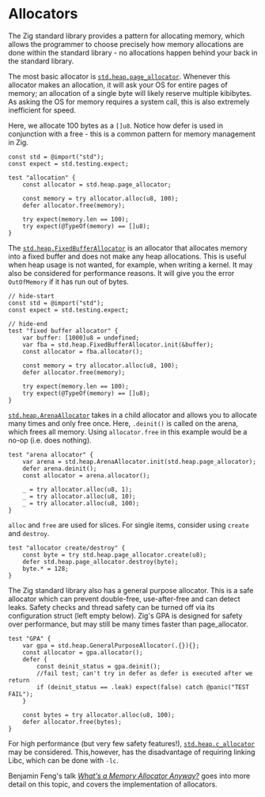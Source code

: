 # Allocators

The Zig standard library provides a pattern for allocating memory, which allows
the programmer to choose precisely how memory allocations are done within the
standard library - no allocations happen behind your back in the standard
library.

The most basic allocator is
[`std.heap.page_allocator`](https://ziglang.org/documentation/master/std/#A;std:heap.page_allocator).
Whenever this allocator makes an allocation, it will ask your OS for entire
pages of memory; an allocation of a single byte will likely reserve multiple
kibibytes. As asking the OS for memory requires a system call, this is also
extremely inefficient for speed.

Here, we allocate 100 bytes as a `[]u8`. Notice how defer is used in conjunction
with a free - this is a common pattern for memory management in Zig.

```zig
const std = @import("std");
const expect = std.testing.expect;

test "allocation" {
    const allocator = std.heap.page_allocator;

    const memory = try allocator.alloc(u8, 100);
    defer allocator.free(memory);

    try expect(memory.len == 100);
    try expect(@TypeOf(memory) == []u8);
}
```

The
[`std.heap.FixedBufferAllocator`](https://ziglang.org/documentation/master/std/#A;std:heap.FixedBufferAllocator)
is an allocator that allocates memory into a fixed buffer and does not make any
heap allocations. This is useful when heap usage is not wanted, for example,
when writing a kernel. It may also be considered for performance reasons. It
will give you the error `OutOfMemory` if it has run out of bytes.

```zig
// hide-start
const std = @import("std");
const expect = std.testing.expect;

// hide-end
test "fixed buffer allocator" {
    var buffer: [1000]u8 = undefined;
    var fba = std.heap.FixedBufferAllocator.init(&buffer);
    const allocator = fba.allocator();

    const memory = try allocator.alloc(u8, 100);
    defer allocator.free(memory);

    try expect(memory.len == 100);
    try expect(@TypeOf(memory) == []u8);
}
```

[`std.heap.ArenaAllocator`](https://ziglang.org/documentation/master/std/#A;std:heap.ArenaAllocator)
takes in a child allocator and allows you to allocate many times and only free
once. Here, `.deinit()` is called on the arena, which frees all memory. Using
`allocator.free` in this example would be a no-op (i.e. does nothing).

```zig
test "arena allocator" {
    var arena = std.heap.ArenaAllocator.init(std.heap.page_allocator);
    defer arena.deinit();
    const allocator = arena.allocator();

    _ = try allocator.alloc(u8, 1);
    _ = try allocator.alloc(u8, 10);
    _ = try allocator.alloc(u8, 100);
}
```

`alloc` and `free` are used for slices. For single items, consider using
`create` and `destroy`.

```zig
test "allocator create/destroy" {
    const byte = try std.heap.page_allocator.create(u8);
    defer std.heap.page_allocator.destroy(byte);
    byte.* = 128;
}
```

The Zig standard library also has a general purpose allocator. This is a safe
allocator which can prevent double-free, use-after-free and can detect leaks.
Safety checks and thread safety can be turned off via its configuration struct
(left empty below). Zig's GPA is designed for safety over performance, but may
still be many times faster than page_allocator.

```zig
test "GPA" {
    var gpa = std.heap.GeneralPurposeAllocator(.{}){};
    const allocator = gpa.allocator();
    defer {
        const deinit_status = gpa.deinit();
        //fail test; can't try in defer as defer is executed after we return
        if (deinit_status == .leak) expect(false) catch @panic("TEST FAIL");
    }

    const bytes = try allocator.alloc(u8, 100);
    defer allocator.free(bytes);
}
```

For high performance (but very few safety features!),
[`std.heap.c_allocator`](https://ziglang.org/documentation/master/std/#A;std:heap.c_allocator)
may be considered. This,however, has the disadvantage of requiring linking Libc,
which can be done with `-lc`.

Benjamin Feng's talk
[_What's a Memory Allocator Anyway?_](https://www.youtube.com/watch?v=vHWiDx_l4V0)
goes into more detail on this topic, and covers the implementation of
allocators.
